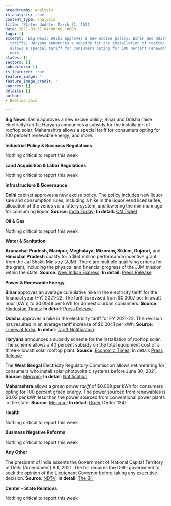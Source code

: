 ```yaml
---
breadcrumbs: analysis
is_analysis: true
content_type: analysis
title: 'States Update: March 31, 2021'
date: 2021-03-31 04:00:00 +0000
tags: []
excerpt: 'Big News: Delhi approves a new excise policy; Bihar and Odisha raise electricity
  tariffs; Haryana announces a subsidy for the installation of rooftop solar; Maharashtra
  allows a special tariff for consumers opting for 100 percent renewable energy; and
  more.'
states: []
sectors: []
subsectors: []
is_featured: true
feature_image: ''
feature_image_credit: ''
sources: []
details: []
author:
- Neelima Jain

---
```

**Big News:** Delhi approves a new excise policy; Bihar and Odisha raise electricity tariffs; Haryana announces a subsidy for the installation of rooftop solar; Maharashtra allows a special tariff for consumers opting for 100 percent renewable energy; and more.

**Industrial Policy & Business Regulations**

Nothing critical to report this week

**Land Acquisition & Labor Regulations**

Nothing critical to report this week

**Infrastructure & Governance**

**Delhi** cabinet approves a new excise policy. The policy includes new liquor sale and consumption rules, including a hike in the liquor vend license fee, allocation of the vends via a lottery system, and lowering the minimum age for consuming liquor. **Source:** [India Today](https://www.indiatoday.in/india/story/understanding-delhi-s-liquor-policy-1782500-2021-03-23); **In detail:** [CM Tweet](https://twitter.com/ArvindKejriwal/status/1373976670756016130)

**Oil & Gas**

Nothing critical to report this week

**Water & Sanitation**

**Arunachal Pradesh, Manipur, Meghalaya, Mizoram, Sikkim, Gujarat,** and **Himachal Pradesh** qualify for a $64 million performance incentive grant from the Jal Shakti Ministry (JJM). There are multiple qualifying criteria for the grant, including the physical and financial progress of the JJM mission within the state. **Source**: [New Indian Express](https://www.newindianexpress.com/nation/2021/mar/28/jal-shakti-ministry-approves-rs-465-crore-performance-incentive-to-sevenstates-2282528.html); **In detail:** [Press Release](https://pib.gov.in/PressReleaseIframePage.aspx?PRID=1708086)

**Power & Renewable Energy**

**Bihar** approves an average cumulative hike in the electricity tariff for the financial year (FY) 2021-22. The tariff is revised from $0.0007 per kilowatt hour (kWh) to $0.0048 per kWh for domestic urban consumers. **Source**: [Hindustan Times](https://www.hindustantimes.com/cities/patna-news/bihar-effects-minor-hike-in-power-tariff-101616774729283.html); **In detail**: [Press Release](https://berc.co.in/orders/tariff/transmission/2328-press-release-of-tariff-order-of-bsptcl-and-sldc-fy-2021-22)

**Odisha** approves a hike in the electricity tariff for FY 2021-22. The revision has resulted in an average tariff increase of $0.0041 per kWh. **Source**: [Times of India](https://timesofindia.indiatimes.com/city/bhubaneswar/power-tariff-hiked-by-30-paise-per-unit-in-odisha/articleshow/81725632.cms); **In detail**: [Tariff Notification](http://www.orierc.org/Tariff_p_FY%202021-22.html)

**Haryana** announces a subsidy scheme for the installation of rooftop solar. The scheme allows a 40 percent subsidy on the total equipment cost of a three-kilowatt solar rooftop plant. **Source**: [Economic Times](https://energy.economictimes.indiatimes.com/news/renewable/haryana-announces-subsidy-on-rooftop-solar-power-plants/81698922); In detail: [Press Release](https://www.prharyana.gov.in/en/to-promote-solar-energy-in-haryana-the-dakshin-haryana-bijli-vitaran-nigam-has-implemented-a-scheme)

The **West Bengal** Electricity Regulatory Commission allows net metering for consumers who install solar photovoltaic systems before June 30, 2021. **Source**: [Mercom](https://mercomindia.com/west-bengal-allows-net-metering-for-rooftop/); **In detail**: [Notification](https://wberc.gov.in/sites/default/files/WBERC_A-82_1.pdf)

**Maharashtra** allows a _green power tariff_ of $0.009 per kWh for consumers opting for 100 percent green energy. The power sourced from renewables is $0.02 per kWh less than the power sourced from conventional power plants in the state. **Source**: [Mercom](https://mercomindia.com/consumers-100-renewables-green-power-tariff/); **In detail**: [Order](https://www.merc.gov.in/) (Order 134)

**Health**

Nothing critical to report this week

**Business Negative Reforms**

Nothing critical to report this week

**Any Other**

The president of India assents the Government of National Capital Territory of Delhi (Amendment) Bill, 2021. The bill requires the Delhi government to seek the opinion of the Lieutenant Governor before taking any executive decision. **Source**: [NDTV](https://www.ndtv.com/india-news/new-law-for-more-power-to-delhi-lieutenant-governor-cleared-by-president-2401234); **In detail**: [The Bill](https://prsindia.org/files/bill_track/2021-03-15/The%20Government%20of%20National%20Capital%20Territory%20of%20Delhi%20(Amendment)%20Bill,%202021.pdf)

**Center – State Relations**

Nothing critical to report this week